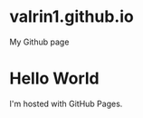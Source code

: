 # valrin1.github.io
My Github page
<!DOCTYPE html>
<html>
<body>
<h1>Hello World</h1>
<p>I'm hosted with GitHub Pages.</p>
</body>
</html>

